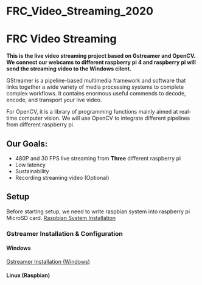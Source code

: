 # FRC_Video_Streaming_2020
# FRC Video Streaming

**This is the live video streaming project based on Gstreamer and OpenCV. We connect our webcams to different raspberry pi 4 and raspberry pi will send the streaming video to the Windows cilent.**

GStreamer is a pipeline-based multimedia framework and software that links together a wide variety of media processing systems to complete complex workflows. It contains enormous useful commends to decode, encode, and transport your live video. 
  
For OpenCV, it is a library of programming functions mainly aimed at real-time computer vision. We will use OpenCV to integrate different pipelines from different raspberry pi.
  
## Our Goals:

* 480P and 30 FPS live streaming from **Three** different raspberry pi
* Low latency
* Sustainability
* Recording streaming video (Optional)

## Setup

Before starting setup, we need to write raspbian system into raspberry pi MicroSD card.
[Raspbian System Installation](https://www.raspberrypi.org/documentation/installation/installing-images/)

### Gstreamer Installation & Configuration
#### Windows
[Gstreamer Installation (Windows)](https://gstreamer.freedesktop.org/documentation/installing/on-windows.html?gi-language=c)
#### Linux (Raspbian)

